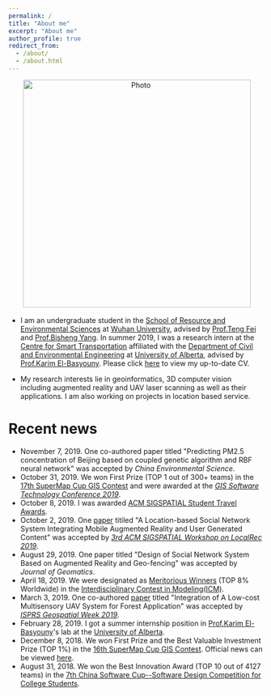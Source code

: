 ```yaml
---
permalink: /
title: "About me"
excerpt: "About me"
author_profile: true
redirect_from: 
  - /about/
  - /about.html
---
```


<p align="center">
  <img src="https://yueyuanwen.github.io/files/yueyuanwen1.jpg?raw=true" alt="Photo" style="width: 450px;"/> 
</p>

* I am an undergraduate student in the [School of Resource and Environmental Sciences](https://sres.whu.edu.cn/English/Home.htm) at [Wuhan University](https://en.whu.edu.cn/), advised by [Prof.Teng Fei](https://faculty.whu.edu.cn/show.jsp?lang=en&n=Fei%20Teng) and [Prof.Bisheng Yang](http://www.lmars.whu.edu.cn/prof_web/yangbisheng/yangbisheng.htm). In summer 2019, I was a research intern at the [Centre for Smart Transportation](https://www.ualberta.ca/engineering/research/groups/smart-transportation) affiliated with the [Department of Civil and Environmental Engineering](https://www.ualberta.ca/civil-environmental-engineering) at [University of Alberta](https://www.ualberta.ca/), advised by [Prof.Karim El-Basyouny](https://www.ualberta.ca/engineering/research/groups/smart-transportation/people/faculty-and-staff/karim-el-basyouny). Please click [here](https://yueyuanwen.github.io/files/yueyuanwen_cv.pdf) to view my up-to-date CV.

* My research interests lie in geoinformatics, 3D computer vision including augmented reality and UAV laser scanning as well as their applications. I am also working on projects in location based service. 

# Recent news
* November 7, 2019. One co-authored paper titled "Predicting PM2.5 concentration of Beijing based on coupled genetic algorithm and RBF neural network" was accepted by *China Environmental Science*.
* October 31, 2019. We won First Prize (TOP 1 out of 300+ teams) in the [17th SuperMap Cup GIS Contest](http://www.giscontest.com/en/) and were awarded at the [*GIS Software Technology Conference 2019*](http://www.gistc.com/en/gtc2019/index.asp).
* October 8, 2019. I was awarded [ACM SIGSPATIAL Student Travel Awards](https://sigspatial2019.sigspatial.org/travel-grants/). 
* October 2, 2019. One [paper](https://dl.acm.org/citation.cfm?doid=3356994.3365507) titiled "A Location-based Social Network System Integrating Mobile Augmented Reality and User Generated Content" was accepted by [*3rd ACM SIGSPATIAL Workshop on LocalRec 2019*](http://www.ec.tuwien.ac.at/localrec2019/).
* August 29, 2019. One paper titled "Design of Social Network System Based on Augmented Reality and Geo-fencing" was accepted by *Journal of Geomatics*.
* April 18, 2019. We were designated as [Meritorious Winners](https://yueyuanwen.github.io/files/ICM_result.pdf) (TOP 8% Worldwide) in the [Interdisciplinary Contest in Modeling(ICM)](https://www.comap.com/undergraduate/contests/index.html).
* March 3, 2019. One co-authored [paper](https://www.int-arch-photogramm-remote-sens-spatial-inf-sci.net/XLII-2-W13/1027/2019/) titled "Integration of A Low-cost Multisensory UAV System for Forest Application" was accepted by [*ISPRS Geospatial Week 2019*](https://www.gsw2019.org/).
* February 28, 2019. I got a summer internship position in [Prof.Karim El-Basyouny](https://www.ualberta.ca/engineering/research/groups/smart-transportation/people/faculty-and-staff/karim-el-basyouny)'s lab at the [University of Alberta](https://www.ualberta.ca/).
* December 8, 2018. We won First Prize and the Best Valuable Investment Prize (TOP 1%) in the [16th SuperMap Cup GIS Contest](http://www.giscontest.com/en/list-6.aspx). Official news can be viewed [here](http://www.giscontest.com/cn/view-1000-96.aspx).
* August 31, 2018. We won the Best Innovation Award (TOP 10 out of 4127 teams) in the [7th China Software Cup--Software Design Competition for College Students](http://www.cnsoftbei.com/do/showsp.php?fid=6&id=36).


<div style="width:100px;height:100px;display:none">
	<script type="text/javascript" src="//rf.revolvermaps.com/0/0/9.js?i=5z4frq15pm2&amp;t=revolvermaps" async="async"></script>
</div>
